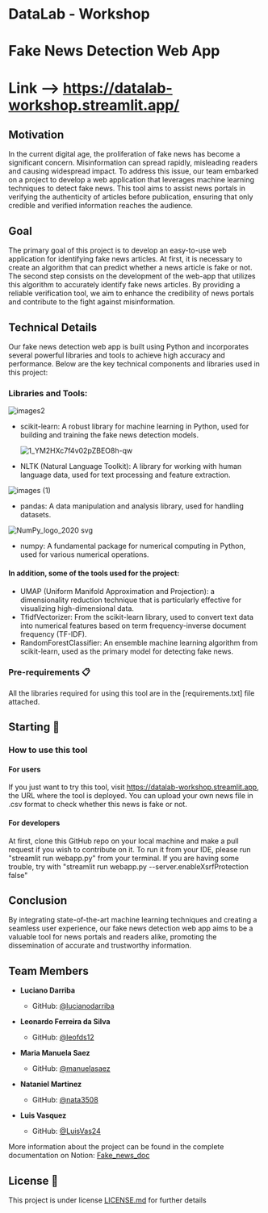 # DataLab - Workshop

# Fake News Detection Web App 

# Link --> https://datalab-workshop.streamlit.app/

## Motivation
In the current digital age, the proliferation of fake news has become a significant concern. Misinformation can spread rapidly, misleading readers and causing widespread impact. To address this issue, our team embarked on a project to develop a web application that leverages machine learning techniques to detect fake news.
This tool aims to assist news portals in verifying the authenticity of articles before publication, ensuring that only credible and verified information reaches the audience.


## Goal
The primary goal of this project is to develop an easy-to-use web application for identifying fake news articles. 
At first, it is necessary to create an algorithm that can predict whether a news article is fake or not. The second step consists on the development of the web-app that utilizes this algorithm to accurately identify fake news articles. By providing a reliable verification tool, we aim to enhance the credibility of news portals and contribute to the fight against misinformation.


## Technical Details
Our fake news detection web app is built using Python and incorporates several powerful libraries and tools to achieve high accuracy and performance. Below are the key technical components and libraries used in this project:

### Libraries and Tools:

![images2](https://github.com/user-attachments/assets/b1ec8451-a649-4b09-8d3b-10cf9147f4e3)


* scikit-learn: A robust library for machine learning in Python, used for building and training the fake news detection models.

  ![1_YM2HXc7f4v02pZBEO8h-qw](https://github.com/user-attachments/assets/93aaef9f-6256-48ce-bdc4-f375734ee921)


  
* NLTK (Natural Language Toolkit): A library for working with human language data, used for text processing and feature extraction.
  
![images (1)](https://github.com/user-attachments/assets/be20e503-2bd8-4e3f-9051-592a5ef54865)



* pandas: A data manipulation and analysis library, used for handling datasets.

![NumPy_logo_2020 svg](https://github.com/user-attachments/assets/5442b112-f2f0-41f5-8d21-694069914138)



* numpy: A fundamental package for numerical computing in Python, used for various numerical operations.



#### In addition, some of the tools used for the project:
* UMAP (Uniform Manifold Approximation and Projection): a dimensionality reduction technique that is particularly effective for visualizing high-dimensional data.
* TfidfVectorizer: From the scikit-learn library, used to convert text data into numerical features based on term frequency-inverse document frequency (TF-IDF).
* RandomForestClassifier: An ensemble machine learning algorithm from scikit-learn, used as the primary model for detecting fake news.
  
### Pre-requirements 📋

All the libraries required for using this tool are in the [requirements.txt] file attached.


## Starting 🚀

### How to use this tool
#### For users
If you just want to try this tool, visit https://datalab-workshop.streamlit.app, the URL where the tool is deployed. You can upload your own news file in .csv format to check whether this news is fake or not.

#### For developers
At first, clone this GitHub repo on your local machine and make a pull request if you wish to contribute on it.
To run it from your IDE, please run "streamlit run webapp.py" from your terminal. 
If you are having some trouble, try with "streamlit run webapp.py --server.enableXsrfProtection false"   


## Conclusion
By integrating state-of-the-art machine learning techniques and creating a seamless user experience, our fake news detection web app aims to be a valuable tool for news portals and readers alike, promoting the dissemination of accurate and trustworthy information. 

## Team Members

- **Luciano Darriba** 
  - GitHub: [@lucianodarriba](https://github.com/lucianodarriba)

- **Leonardo Ferreira da Silva** 
  - GitHub: [@leofds12](https://github.com/leofds12)

- **Maria Manuela Saez** 
  - GitHub: [@manuelasaez](https://github.com/manuelasaez)

- **Nataniel Martinez** 
  - GitHub: [@nata3508](https://github.com/Nata3508)

- **Luis Vasquez** 
  - GitHub: [@LuisVas24](https://github.com/LuisVas24)


More information about the project can be found in the complete documentation on Notion: [Fake_news_doc](https://www.notion.so/Fake-News-Project-Documentation-8dfd79c111b04254bc67b1c83e70a940?pvs=4)

## License 📄

This project is under license [LICENSE.md](LICENSE.md) for further details




